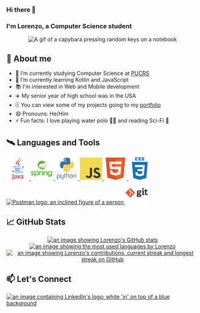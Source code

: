 ### Hi there 👋
### I'm Lorenzo, a Computer Science student

<p align="center">
  <img src="https://media.giphy.com/media/v1.Y2lkPTc5MGI3NjExdGJzem04OG10cmh6NzJ6bXNic2V3anQ2N2xkaG4zY2RtcDdpMzBxcCZlcD12MV9pbnRlcm5hbF9naWZfYnlfaWQmY3Q9cw/2z956IUc3J0noEOXUL/giphy.gif" alt="A gif of a capybara pressing random keys on a notebook" width="270px" height="270px"/>
</p>

## 🎃 About me

- 🔭 I’m currently studying Computer Science at [PUCRS](https://pucrs.br/)
- 🌱 I’m currently learning Kotlin and JavaScript
- 📚 I'm interested in Web and Mobile development
- ✈️ My senior year of high school was in the USA
- 🗄️ You can view some of my projects going to my [portfolio](https://github.com/lorenzo-more?tab=repositories)
- 😄 Pronouns: He/Him
- ⚡ Fun facts: I love playing water polo 🤽‍♂️ and reading Sci-Fi 📙


<!-- - 👯 I’m looking to collaborate on ... -->
<!-- - 🤔 I’m looking for help with ... -->
<!-- - 💬 Ask me about Web, Mobile or Game Development -->
<!-- - 📫 How to reach me: -->

## 🛰️ Languages and Tools

<p align="left"> 
    <a href="https://www.java.com/en/download/help/whatis_java.html" target="_blanck"> <img src="https://github.com/devicons/devicon/blob/master/icons/java/java-original-wordmark.svg" title="Java" alt="The logo of Java: a coffee mug" width="60" height="60"/> </a>
   <a href="https://spring.io/" target="_blanck"> <img src="https://github.com/devicons/devicon/blob/master/icons/spring/spring-original-wordmark.svg" title="Spring Boot" alt="Spring Boot logo: a white leaf on top of a green background" width="60" height="60"/> </a>
  <a href="https://www.python.org" target="_blanck"> <img src="https://github.com/devicons/devicon/blob/master/icons/python/python-original-wordmark.svg" title="Python" alt="Python logo: a blue and a yellow snake" width="60" height="60"/> </a>
  <a href="https://developer.mozilla.org/en-US/docs/Web/javascript" target="_blanck"> <img src="https://github.com/devicons/devicon/blob/master/icons/javascript/javascript-original.svg" title="JavaScript" alt="JavaScript logo: a 'J' and a 'S' on top of a yellow background" width="60" height="60"/> </a>
  <a href="https://html.com/html5/#What_is_HTML5" target="_blanck"> <img src="https://github.com/devicons/devicon/blob/master/icons/html5/html5-original.svg" title="HTML5" alt="HTML5 logo: a white '5' on top of an orange background" width="60" height="60"/> </a>
  <a href="https://www.w3.org/Style/CSS/Overview.en.html" target="_blanck"> <img src="https://github.com/devicons/devicon/blob/master/icons/css3/css3-plain-wordmark.svg"  title="CSS3" alt="CSS3 logo: a black 3 on top of a blue background" width="60" height="60"/>  </a>
  <a href="https://www.postman.com/" target="_blanck"> <img src="https://www.vectorlogo.zone/logos/getpostman/getpostman-icon.svg" title="Postman"  alt="Postman logo: an inclined figure of a person" width="60" height="60"/> </a>
  <a href="https://git-scm.com/" target="_blanck"> <img src="https://github.com/devicons/devicon/blob/master/icons/git/git-original-wordmark.svg" title="Git" alt="Git logo" width="60" height="60"/> </a>
</p>

## 📈 GitHub Stats

<p align="center">
  <a href="https://github.com/lorenzo-more#-github-stats"><img title="Lorenzo's GitHub stats" alt="an image showing Lorenzo's GitHub stats" height="180em" src="https://github-readme-stats.vercel.app/api?username=lorenzo-more&show_icons=true&title_color=ffffff&icon_color=ff9900&count_private=true&theme=highcontrast&hide_border=true&bg_color=000000&custom_title=Lorenzo%27s+GitHub+Stats" /></a>
  <a href="https://github.com/lorenzo-more#-github-stats"><img title="Most Used Languages" alt="an image showing the most used languages by Lorenzo" height="180em" src="https://github-readme-stats.vercel.app/api/top-langs/?username=lorenzo-more&langs_count=8&layout=compact&theme=highcontrast&hide_border=true&title_color=ffffff&bg_color=000000&custom_title=Preferred+Languages" /></a>  
  
  <a href="https://github.com/lorenzo-more#-github-stats">
        <img title="Lorenzo's contributions, current streak and longest streak on GitHub" alt="an image showing Lorenzo's contributions, current streak and longest streak on GitHub" src="https://github-readme-streak-stats.herokuapp.com/?user=lorenzo-more&theme=highcontrast&hide_border=true&stroke=0000&background=000000"/>
    </a>
</p>

## 📫 Let's Connect              

<p align="left">

<a href = "https://www.linkedin.com/in/lorenzo-more"><img title="Lorenzo's LinkedIn page" alt="an image containing LinkedIn's logo: white 'in' on top of a blue background" src="https://img.icons8.com/fluent/48/000000/linkedin.png"/></a>

</p>

